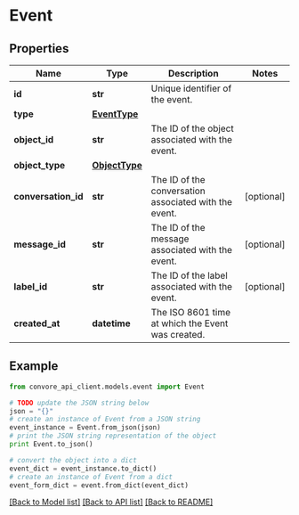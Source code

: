 # Event


## Properties

Name | Type | Description | Notes
------------ | ------------- | ------------- | -------------
**id** | **str** | Unique identifier of the event. | 
**type** | [**EventType**](EventType.md) |  | 
**object_id** | **str** | The ID of the object associated with the event. | 
**object_type** | [**ObjectType**](ObjectType.md) |  | 
**conversation_id** | **str** | The ID of the conversation associated with the event. | [optional] 
**message_id** | **str** | The ID of the message associated with the event. | [optional] 
**label_id** | **str** | The ID of the label associated with the event. | [optional] 
**created_at** | **datetime** | The ISO 8601 time at which the Event was created. | 

## Example

```python
from convore_api_client.models.event import Event

# TODO update the JSON string below
json = "{}"
# create an instance of Event from a JSON string
event_instance = Event.from_json(json)
# print the JSON string representation of the object
print Event.to_json()

# convert the object into a dict
event_dict = event_instance.to_dict()
# create an instance of Event from a dict
event_form_dict = event.from_dict(event_dict)
```
[[Back to Model list]](../README.md#documentation-for-models) [[Back to API list]](../README.md#documentation-for-api-endpoints) [[Back to README]](../README.md)


